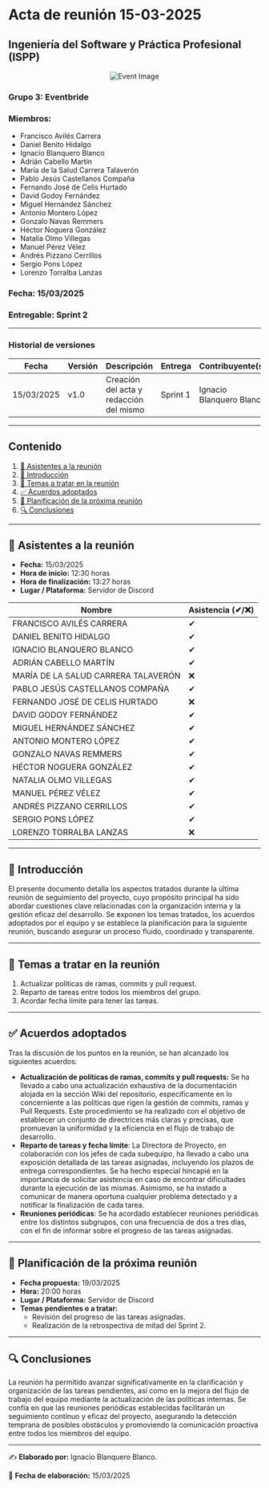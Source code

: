 # Acta de reunión 15-03-2025
## Ingeniería del Software y Práctica Profesional (ISPP)
<center><img src="https://iili.io/3BcQ3YJ.md.png" alt="Event Image"></img></center>

### Grupo 3: Eventbride

### Miembros:
- Francisco Avilés Carrera
- Daniel Benito Hidalgo
- Ignacio Blanquero Blanco
- Adrián Cabello Martín
- María de la Salud Carrera Talaverón
- Pablo Jesús Castellanos Compaña
- Fernando José de Celis Hurtado
- David Godoy Fernández
- Miguel Hernández Sánchez
- Antonio Montero López
- Gonzalo Navas Remmers
- Héctor Noguera González
- Natalia Olmo Villegas
- Manuel Pérez Vélez
- Andrés Pizzano Cerrillos
- Sergio Pons López
- Lorenzo Torralba Lanzas

### Fecha: 15/03/2025
### Entregable: Sprint 2

---

### Historial de versiones

| Fecha      | Versión | Descripción                                | Entrega  | Contribuyente(s)                    |
|------------|---------|--------------------------------------------|----------|-------------------------------------|
| 15/03/2025 | v1.0    | Creación del acta y redacción del mismo | Sprint 1 | Ignacio Blanquero Blanco |


---

## Contenido
1. [👥 Asistentes a la reunión](#asistentes)
2. [📝 Introducción](#intro)
3. [📌 Temas a tratar en la reunión](#temas-a-tratar)
4. [✅ Acuerdos adoptados](#acuerdos-adoptados)
5. [📅 Planificación de la próxima reunión](#proxima-reunion)
6. [🔍 Conclusiones](#conclusiones)

---

<div id='asistentes'></div>

## 👥 Asistentes a la reunión
- **Fecha:** 15/03/2025
- **Hora de inicio:** 12:30 horas
- **Hora de finalización:** 13:27 horas
- **Lugar / Plataforma:** Servidor de Discord

| Nombre | Asistencia (✔/❌) |
|--------|-------------------|
| FRANCISCO AVILÉS CARRERA | ✔ |
| DANIEL BENITO HIDALGO | ✔ |
| IGNACIO BLANQUERO BLANCO | ✔ |
| ADRIÁN CABELLO MARTÍN | ✔ |
| MARÍA DE LA SALUD CARRERA TALAVERÓN | ❌ |
| PABLO JESÚS CASTELLANOS COMPAÑA | ✔ |
| FERNANDO JOSÉ DE CELIS HURTADO | ❌ |
| DAVID GODOY FERNÁNDEZ | ✔ |
| MIGUEL HERNÁNDEZ SÁNCHEZ | ✔ |
| ANTONIO MONTERO LÓPEZ | ✔ |
| GONZALO NAVAS REMMERS | ✔ |
| HÉCTOR NOGUERA GONZÁLEZ | ✔  |
| NATALIA OLMO VILLEGAS | ✔ |
| MANUEL PÉREZ VÉLEZ | ✔  |
| ANDRÉS PIZZANO CERRILLOS | ✔ |
| SERGIO PONS LÓPEZ | ✔ |
| LORENZO TORRALBA LANZAS |❌ |

---

<div id='intro'></div>

## 📝 Introducción
El presente documento detalla los aspectos tratados durante la última reunión de seguimiento del proyecto, cuyo propósito principal ha sido abordar cuestiones clave relacionadas con la organización interna y la gestión eficaz del desarrollo. Se exponen los temas tratados, los acuerdos adoptados por el equipo y se establece la planificación para la siguiente reunión, buscando asegurar un proceso fluido, coordinado y transparente.

---

<div id='temas-a-tratar'></div>

## 📌 Temas a tratar en la reunión
1. Actualizar políticas de ramas, commits y pull request.
2. Reparto de tareas entre todos los miembros del grupo.
3. Acordar fecha límite para tener las tareas.

---

<div id='acuerdos-adoptados'></div>

## ✅ Acuerdos adoptados
Tras la discusión de los puntos en la reunión, se han alcanzado los siguientes acuerdos:
- **Actualización de políticas de ramas, commits y pull requests:** Se ha llevado a cabo una actualización exhaustiva de la documentación alojada en la sección Wiki del repositorio, específicamente en lo concerniente a las políticas que rigen la gestión de commits, ramas y Pull Requests. Este procedimiento se ha realizado con el objetivo de establecer un conjunto de directrices más claras y precisas, que promuevan la uniformidad y la eficiencia en el flujo de trabajo de desarrollo.
-  **Reparto de tareas y fecha límite**: La Directora de Proyecto, en colaboración con los jefes de cada subequipo, ha llevado a cabo una exposición detallada de las tareas asignadas, incluyendo los plazos de entrega correspondientes. Se ha hecho especial hincapié en la importancia de solicitar asistencia en caso de encontrar dificultades durante la ejecución de las mismas. Asimismo, se ha instado a comunicar de manera oportuna cualquier problema detectado y a notificar la finalización de cada tarea.
-  **Reuniones periódicas**: Se ha acordado establecer reuniones periódicas entre los distintos subgrupos, con una frecuencia de dos a tres días, con el fin de informar sobre el progreso de las tareas asignadas.

---

<div id='proxima-reunion'></div>

## 📅 Planificación de la próxima reunión
- **Fecha propuesta:** 19/03/2025
- **Hora:** 20:00 horas  
- **Lugar / Plataforma:** Servidor de Discord
- **Temas pendientes o a tratar:**  
  - Revisión del progreso de las tareas asignadas.
  - Realización de la retrospectiva de mitad del Sprint 2.

---

<div id='conclusiones'></div>

## 🔍 Conclusiones

La reunión ha permitido avanzar significativamente en la clarificación y organización de las tareas pendientes, así como en la mejora del flujo de trabajo del equipo mediante la actualización de las políticas internas. Se confía en que las reuniones periódicas establecidas facilitarán un seguimiento continuo y eficaz del proyecto, asegurando la detección temprana de posibles obstáculos y promoviendo la comunicación proactiva entre todos los miembros del equipo.

---

✍️ **Elaborado por:** Ignacio Blanquero Blanco.

📅 **Fecha de elaboración:** 15/03/2025
